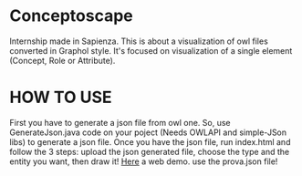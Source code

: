 # Conceptoscape
Internship made in Sapienza. This is about a visualization of owl files converted in Graphol style.
It's focused on visualization of a single element (Concept, Role or Attribute).


# HOW TO USE
First you have to generate a json file from owl one. So, use GenerateJson.java code on your poject (Needs OWLAPI and simple-JSon libs) to generate a json file. 
Once you have the json file, run index.html and follow the 3 steps: upload the json generated file, choose the type and the entity you want, then draw it!
[Here](https://1655653.github.io/) a web demo. use the prova.json file!
